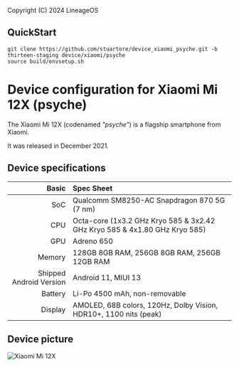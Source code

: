 Copyright (C) 2024 LineageOS
## QuickStart
```
git clone https://github.com/stuartore/device_xiaomi_psyche.git -b thirteen-staging device/xiaomi/psyche
source build/envsetup.sh
```
Device configuration for Xiaomi Mi 12X (psyche)
=========================================

The Xiaomi Mi 12X (codenamed _"psyche"_) is a flagship smartphone from Xiaomi.

It was released in December 2021.

## Device specifications

Basic   | Spec Sheet
-------:|:-------------------------
SoC     | Qualcomm SM8250-AC Snapdragon 870 5G (7 nm)
CPU     | Octa-core (1x3.2 GHz Kryo 585 & 3x2.42 GHz Kryo 585 & 4x1.80 GHz Kryo 585)
GPU     | Adreno 650
Memory  | 128GB 8GB RAM, 256GB 8GB RAM, 256GB 12GB RAM
Shipped Android Version | Android 11, MIUI 13
Battery | Li-Po 4500 mAh, non-removable
Display |  	AMOLED, 68B colors, 120Hz, Dolby Vision, HDR10+, 1100 nits (peak)

## Device picture

![Xiaomi Mi 12X](https://fdn2.gsmarena.com/vv/pics/xiaomi/xiaomi-12x-1.jpg "Xiaomi Mi 12X")
